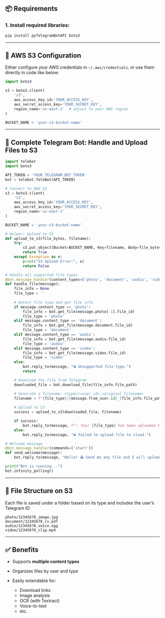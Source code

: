 ## 📦 Requirements

### 1. Install required libraries:

```bash
pip install pyTelegramBotAPI boto3
```

---

## 🔐 AWS S3 Configuration

Either configure your AWS credentials in `~/.aws/credentials`, or use them directly in code like below:

```python
import boto3

s3 = boto3.client(
    's3',
    aws_access_key_id='YOUR_ACCESS_KEY',
    aws_secret_access_key='YOUR_SECRET_KEY',
    region_name='us-east-1'  # adjust to your AWS region
)

BUCKET_NAME = 'your-s3-bucket-name'
```

---

## 🤖 Complete Telegram Bot: Handle and Upload Files to S3

```python
import telebot
import boto3

API_TOKEN = 'YOUR_TELEGRAM_BOT_TOKEN'
bot = telebot.TeleBot(API_TOKEN)

# Connect to AWS S3
s3 = boto3.client(
    's3',
    aws_access_key_id='YOUR_ACCESS_KEY',
    aws_secret_access_key='YOUR_SECRET_KEY',
    region_name='us-east-1'
)

BUCKET_NAME = 'your-s3-bucket-name'

# Helper: Upload to S3
def upload_to_s3(file_bytes, filename):
    try:
        s3.put_object(Bucket=BUCKET_NAME, Key=filename, Body=file_bytes)
        return True
    except Exception as e:
        print("S3 Upload Error:", e)
        return False

# Handle all supported file types
@bot.message_handler(content_types=['photo', 'document', 'audio', 'video'])
def handle_file(message):
    file_info = None
    file_type = ''
    
    # Detect file type and get file info
    if message.content_type == 'photo':
        file_info = bot.get_file(message.photo[-1].file_id)
        file_type = 'photo'
    elif message.content_type == 'document':
        file_info = bot.get_file(message.document.file_id)
        file_type = 'document'
    elif message.content_type == 'audio':
        file_info = bot.get_file(message.audio.file_id)
        file_type = 'audio'
    elif message.content_type == 'video':
        file_info = bot.get_file(message.video.file_id)
        file_type = 'video'
    else:
        bot.reply_to(message, "❌ Unsupported file type.")
        return

    # Download the file from Telegram
    downloaded_file = bot.download_file(file_info.file_path)

    # Generate a filename: <type>/<user_id>_<original_filename>
    filename = f"{file_type}/{message.from_user.id}_{file_info.file_path.split('/')[-1]}"
    
    # Upload to S3
    success = upload_to_s3(downloaded_file, filename)

    if success:
        bot.reply_to(message, f"✅ Your {file_type} has been uploaded to cloud storage.")
    else:
        bot.reply_to(message, "❌ Failed to upload file to cloud.")

# Welcome message
@bot.message_handler(commands=['start'])
def send_welcome(message):
    bot.reply_to(message, "Hello! 📤 Send me any file and I will upload it to secure cloud storage (S3).")

print("Bot is running...")
bot.infinity_polling()
```

---

## 📁 File Structure on S3

Each file is saved under a folder based on its type and includes the user’s Telegram ID:

```
photo/12345678_image.jpg  
document/12345678_cv.pdf  
audio/12345678_voice.ogg  
video/12345678_clip.mp4  
```

---

## ✅ Benefits

* Supports **multiple content types**
* Organizes files by user and type
* Easily extendable for:

  * Download links
  * Image analysis
  * OCR (with Textract)
  * Voice-to-text
  * etc.
